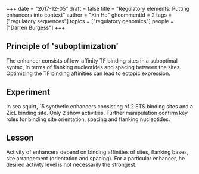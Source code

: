 +++
date = "2017-12-05"
draft = false
title = "Regulatory elements: Putting enhancers into context"
author = "Xin He"
ghcommentid = 2
tags = ["regulatory sequences"]
topics = ["regulatory genomics"]
people = ["Darren Burgess"]
+++

## Principle of 'suboptimization'

The enhancer consists of low-affinity TF binding sites in a suboptimal syntax, in terms of flanking nucleotides and spacing between the sites. Optimizing the TF binding affinities can lead to ectopic expression. 

## Experiment

In sea squirt, 15 synthetic enhancers consisting of 2 ETS binding sites and a ZicL binding site. Only 2 show activities. Further manipulation confirm key roles for binding site orientation, spacing and flanking nucleotides.

## Lesson

Activity of enhancers depend on binding affinities of sites, flanking bases, site arrangement (orientation and spacing). For a particular enhancer, he desired activity level is not necessarily the strongest.
